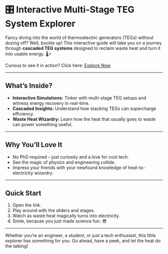 # 🎛️ Interactive Multi-Stage TEG System Explorer

Fancy diving into the world of thermoelectric generators (TEGs) without dozing off? Well, buckle up! This interactive guide will take you on a journey through **cascaded TEG systems** designed to reclaim waste heat and turn it into usable energy. 🌡️⚡

Curious to see it in action? Click here: [Explore Now](https://devloper-gazi.github.io/Interactive-Multi-Stage-TEG-System-Explorer/)

---

## What’s Inside?

- **Interactive Simulations:** Tinker with multi-stage TEG setups and witness energy recovery in real-time.  
- **Cascaded Insights:** Understand how stacking TEGs can supercharge efficiency.  
- **Waste Heat Wizardry:** Learn how the heat that usually goes to waste can power something useful.  

---

## Why You’ll Love It

- No PhD required – just curiosity and a love for cool tech.  
- See the magic of physics and engineering collide.  
- Impress your friends with your newfound knowledge of heat-to-electricity wizardry.  

---

## Quick Start

1. Open the link.  
2. Play around with the sliders and stages.  
3. Watch as waste heat magically turns into electricity.  
4. Smile, because you just made science fun. 😎

---

Whether you’re an engineer, a student, or just a tech enthusiast, this little explorer has something for you. Go ahead, have a peek, and let the heat do the talking!
